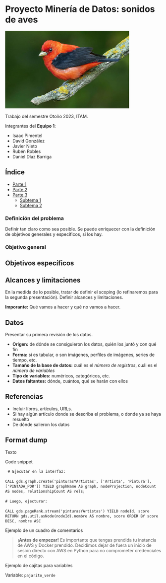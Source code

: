 # Proyecto Minería de Datos: sonidos de aves

<img src="md_format/pajarito.jpg" alt="Pajarito" style="width:400px; height:250px;">

Trabajo del semestre Otoño 2023, ITAM.

Integrantes del **Equipo 1**:
  - Isaac Pimentel
  - David González
  - Javier Nieto
  - Rubén Robles
  - Daniel Díaz Barriga


## Índice

- [Parte 1](#Parte-1)
- [Parte 2](#Parte-2)
- [Parte 3](#Parte-3)
  -  [Subtema 1](#Subtema-1) 
  -  [Subtema 2](#Subtema-2) 

### Definición del problema

Definir tan claro como sea posible. Se puede enriquecer con la definición de objetivos generales y específicos, si los hay.

### Objetivo general

## Objetivos específicos




## Alcances y limitaciones

En la medida de lo posible, tratar de definir el scoping (lo refinaremos para la segunda presentación). Definir alcances y limitaciones.

**Imporante:** Qué vamos a hacer y qué no vamos a hacer.

## Datos

Presentar su primera revisión de los datos.
 - **Origen:** de dónde se consiguieron los datos, quién los juntó y con qué fin
 - **Forma:** si es tabular, o son imágenes, perfiles de imágenes, series de tiempo, etc.
 - **Tamaño de la base de datos:** cuál es el *número de registros*, cuál es el *número de variables*
 - **Tipo de variables:** numéricos, categóricos, etc.
 - **Datos faltantes:** dónde, cuántos, qué se harán con ellos

## Referencias

 - Incluir libros, artículos, URLs.
 - Si hay algún artículo donde se describa el problema, o donde ya se haya resuelto
 - De dónde salieron los datos

## Format dump

Texto

Code snippet

<pre> <code id="codeSnippet"># Ejecutar en la interfaz:

CALL gds.graph.create('pinturasYArtistas', ['Artista', 'Pintura'], ['PINTADA_POR']) YIELD graphName AS graph, nodeProjection, nodeCount AS nodes, relationshipCount AS rels;

# Luego, ejecturar:

CALL gds.pageRank.stream('pinturasYArtistas') YIELD nodeId, score RETURN gds.util.asNode(nodeId).nombre AS nombre, score ORDER BY score DESC, nombre ASC</code></pre>

Ejemplo de un cuadro de comentarios

> **¡Antes de empezar!** Es importante que tengas prendida tu instancia de AWS y Docker prendido. Decidimos dejar de fuera un inicio de sesión directo con AWS en Python para no comprometer credenciales en el código.

Ejemplo de cajitas para variables

Variable: <code>pajarito_verde</code>





